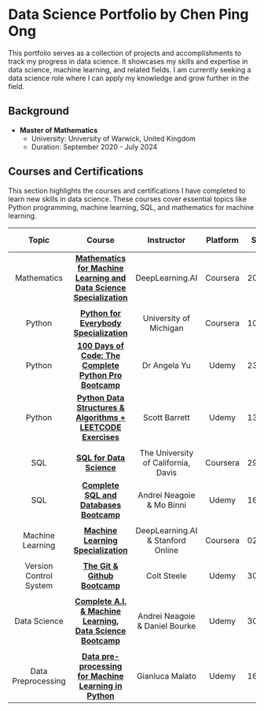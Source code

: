 # Data Science Portfolio by Chen Ping Ong
This portfolio serves as a collection of projects and accomplishments to track my progress in data science. It showcases my skills and expertise in data science, machine learning, and related fields. I am currently seeking a data science role where I can apply my knowledge and grow further in the field.

## Background
- **Master of Mathematics**  
  - University: University of Warwick, United Kingdom  
  - Duration: September 2020 - July 2024

## Courses and Certifications
This section highlights the courses and certifications I have completed to learn new skills in data science. These courses cover essential topics like Python programming, machine learning, SQL, and mathematics for machine learning.

| Topic  | Course | Instructor | Platform | Start Date | Completion Date |
| :---: | :---: | :---: | :---: | :---: | :---: |
| Mathematics | **[Mathematics for Machine Learning and Data Science Specialization](https://www.coursera.org/account/accomplishments/specialization/KRUFN4LE739W)** | DeepLearning.AI | Coursera | 20/09/2024 | 22/09/2024 |
|  |  |  |  |  |  |
| Python | **[Python for Everybody Specialization](https://www.coursera.org/account/accomplishments/specialization/DIRJ3WEMJMCL)** | University of Michigan | Coursera | 10/09/2024 | 14/09/2024 |
| Python | **[100 Days of Code: The Complete Python Pro Bootcamp](https://www.udemy.com/course/100-days-of-code/)** | Dr Angela Yu | Udemy | 23/09/2024 | **Stopped** after Day 38 to focus on data science |
| Python | **[Python Data Structures & Algorithms + LEETCODE Exercises](https://www.udemy.com/course/data-structures-algorithms-python/)** | Scott Barrett | Udemy | 13/10/2024 | **Stopped** to focus on data science |
|  |  |  |  |  |  |
| SQL | **[SQL for Data Science](https://www.coursera.org/account/accomplishments/verify/CNBRJI413BWZ)** | The University of California, Davis | Coursera | 29/09/2024 | 30/09/2024 |
| SQL | **[Complete SQL and Databases Bootcamp](https://www.udemy.com/course/complete-sql-databases-bootcamp-zero-to-mastery/)** | Andrei Neagoie & Mo Binni | Udemy | 16/10/2024 | **In Progress** |
|  |  |  |  |  |  |
| Machine Learning | **[Machine Learning Specialization](https://www.coursera.org/account/accomplishments/specialization/61HRDL8VJDBW)** | DeepLearning.AI & Stanford Online | Coursera | 02/09/2024 | 08/09/2024 |
|  |  |  |  |  |  |
| Version Control System | **[The Git & Github Bootcamp](https://www.udemy.com/certificate/UC-9055dd29-5480-44d9-9543-a31450e14468/)** | Colt Steele | Udemy | 30/09/2024 | 13/10/2024 |
|  |  |  |  |  |  |
| Data Science | **[Complete A.I. & Machine Learning, Data Science Bootcamp](https://www.udemy.com/course/complete-machine-learning-and-data-science-zero-to-mastery/)** | Andrei Neagoie & Daniel Bourke | Udemy | 30/09/2024 | **In Progress** |
|  |  |  |  |  |  |
| Data Preprocessing | **[Data pre-processing for Machine Learning in Python](https://www.udemy.com/course/data-pre-processing-for-machine-learning-in-python/)** | Gianluca Malato | Udemy | 16/10/2024 | **In Progress** |
